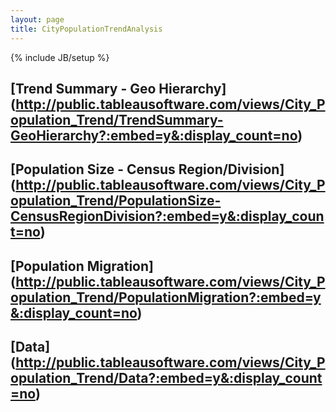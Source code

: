 ```yaml
---
layout: page
title: CityPopulationTrendAnalysis
---
```

{% include JB/setup %}


## [Trend Summary - Geo Hierarchy] (http://public.tableausoftware.com/views/City_Population_Trend/TrendSummary-GeoHierarchy?:embed=y&:display_count=no)


## [Population Size - Census Region/Division] (http://public.tableausoftware.com/views/City_Population_Trend/PopulationSize-CensusRegionDivision?:embed=y&:display_count=no)


## [Population Migration] (http://public.tableausoftware.com/views/City_Population_Trend/PopulationMigration?:embed=y&:display_count=no)

## [Data] (http://public.tableausoftware.com/views/City_Population_Trend/Data?:embed=y&:display_count=no)
